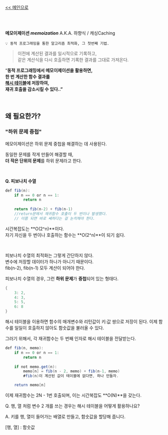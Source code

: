 [<< 메인으로](https://github.com/AtomicLiquors/Algorithm_Wiki_Chb)

&nbsp;  
&nbsp;  

**메모이제이션 *memoization***
A.K.A. 하향식 / 캐싱Caching

```
💡 동적 프로그래밍을 통한 알고리즘 최적화, 그 첫번째 기법.
```

> 이전에 계산된 결과를 일시적으로 기록하고,  
같은 계산식을 다시 호출하면 기록한 결과를 그대로 가져온다.

“**동적 프로그래밍에서 메모이제이션을 활용하면,  
한 번 계산한 함수 결과를  
<u>해시 테이블</u>에 저장하여,  
재귀 호출을 감소시킬 수 있다..”**


&nbsp;  

## 왜 필요한가?
### "하위 문제 중첩"
메모이제이션은 하위 문제 중첩을 해결하는 데 사용된다.  

동일한 문제를 작게 만들어 해결할 때,  
**더 작은 단위의 문제**를 하위 문제라고 한다.

&nbsp;  

**Q. 피보나치 수열**

```java
def fib(n):
	if n == 0 or n == 1:
		return n
	
	return fib(n-2) + fib(n-1)
	//return문에서 재귀함수 호출이 두 번이나 발생했다.  
	// 이쯤 되면 바로 쎄하다는 걸 눈치채야 한다.
```



시간복잡도는 **O(2^n)**이다.  
자기 자신을 두 번이나 호출하는 함수는 **O(2^n)**이 되기 쉽다.  
 
&nbsp;
 

피보나치 수열의 최적화는 그렇게 간단하지 않다.  
변수에 저장할 데이터가 하나가 아니기 때문이다.   
fib(n-2), fib(n-1) 모두 계산이 되어야 한다.

피보나치 수열의 경우, 그런 **하위 문제**가 **중첩**되어 있는 형태다.

```java
{
	3: 2,
	4: 3,
	5: 5,
	6: 8
}
```

해시 테이블을 이용하면 함수의 매개변수와 리턴값이 키:값 쌍으로 저장이 된다.
이제 함수를 일일이 호출하지 않아도 함숫값을 불러올 수 있다.

그러기 위해서, 각 재귀함수는 두 번째 인자로 해시 테이블을 전달받는다.

```java
def fib(n, memo):
	if n == 0 or n == 1:
		return n
	
	if not memo.get(n): 
		memo[n] = fib(n - 2, memo) + fib(n-1, memo)
		#fib(n)이 계산된 값이 테이블에 없다면, 하나 만들자.

	return memo[n]
```

이제 재귀함수는 2N - 1번 호출되며, 이는 시간복잡도 **O(N)**을 갖는다.

Q. 행, 열 처럼 변수 2 개를 쓰는 경우는 해시 테이블을 어떻게 활용하나요?

A. 키를 행, 열이 들어가는 배열로 만들고, 함숫값을 할당해 줍니다.

 [행, 열] : 함숫값